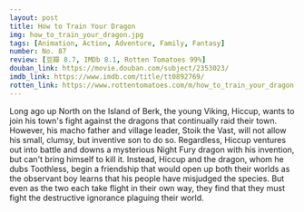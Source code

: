 ```yaml
---
layout: post 
title: How to Train Your Dragon
img: how_to_train_your_dragon.jpg
tags: [Animation, Action, Adventure, Family, Fantasy]
number: No. 87
review: [豆瓣 8.7, IMDb 8.1, Rotten Tomatoes 99%]
douban_link: https://movie.douban.com/subject/2353023/
imdb_link: https://www.imdb.com/title/tt0892769/
rotten_link: https://www.rottentomatoes.com/m/how_to_train_your_dragon
---
```


Long ago up North on the Island of Berk, the young Viking, Hiccup, wants to join his town's fight against the dragons that continually raid their town. However, his macho father and village leader, Stoik the Vast, will not allow his small, clumsy, but inventive son to do so. Regardless, Hiccup ventures out into battle and downs a mysterious Night Fury dragon with his invention, but can't bring himself to kill it. Instead, Hiccup and the dragon, whom he dubs Toothless, begin a friendship that would open up both their worlds as the observant boy learns that his people have misjudged the species. But even as the two each take flight in their own way, they find that they must fight the destructive ignorance plaguing their world.